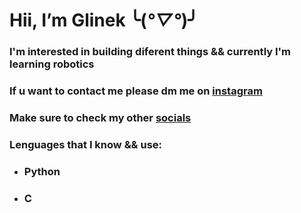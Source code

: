 # Hii, I’m Glinek ╰(*°▽°*)╯

### I'm interested in building diferent things && currently I'm learning robotics
### If u want to contact me please dm me on [instagram](https://www.instagram.com/glinek_tronic/)
### Make sure to check my other [socials](https://beacons.ai/glinek)
### Lenguages that I know && use:
* ### Python
* ### C


